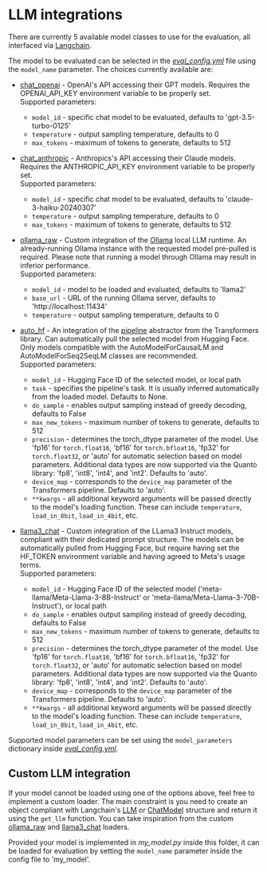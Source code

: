 
# LLM integrations

There are currently 5 available model classes to use for the evaluation, all interfaced via [Langchain](https://github.com/langchain-ai/langchain). 

The model to be evaluated can be selected in the [*eval_config.yml*](*eval_config.yml*) file using the `model_name` parameter. The choices currently available are:

- [chat_openai](chat_openai.py) - OpenAI's API accessing their GPT models. Requires the OPENAI_API_KEY environment variable to be properly set.  
Supported parameters:  
    - `model_id` - specific chat model to be evaluated, defaults to 'gpt-3.5-turbo-0125'  
    - `temperature` - output sampling temperature, defaults to 0
    - `max_tokens` - maximum of tokens to generate, defaults to 512

- [chat_anthropic](chat_anthropic.py) - Anthropics's API accessing their Claude models. Requires the ANTHROPIC_API_KEY environment variable to be properly set.  
Supported parameters:  
    - `model_id` - specific chat model to be evaluated, defaults to 'claude-3-haiku-20240307'  
    - `temperature` - output sampling temperature, defaults to 0
    - `max_tokens` - maximum of tokens to generate, defaults to 512

- [ollama_raw](ollama_raw.py) - Custom integration of the [Ollama](https://github.com/ollama/ollama) local LLM runtime. An already-running Ollama instance with the requested model pre-pulled is required. Please note that running a model through Ollama may result in inferior performance.  
Supported parameters:  
    - `model_id` - model to be loaded and evaluated, defaults to 'llama2'
    - `base_url` - URL of the running Ollama server, defaults to 'http<span>://localhost:11434'
    - `temperature` - output sampling temperature, defaults to 0

- [auto_hf](auto_hf.py) - An integration of the [pipeline](https://huggingface.co/docs/transformers/main_classes/pipelines) abstractor from the Transformers library. Can automatically pull the selected model from Hugging Face. Only models compatible with the AutoModelForCausalLM and AutoModelForSeq2SeqLM classes are recommended.  
Supported parameters:  
    - `model_id` - Hugging Face ID of the selected model, or local path
    - `task` - specifies the pipeline's task. It is usually inferred automatically from the loaded model. Defaults to None.
    - `do_sample` - enables output sampling instead of greedy decoding, defaults to False
    - `max_new_tokens` - maximum number of tokens to generate, defaults to 512
    - `precision` - determines the torch_dtype parameter of the model. Use 'fp16' for `torch.float16`, 'bf16' for `torch.bfloat16`, 'fp32' for `torch.float32`, or 'auto' for automatic selection based on model parameters. Additional data types are now supported via the Quanto library: 'fp8', 'int8', 'int4', and 'int2'. Defaults to 'auto'.
    - `device_map` - corresponds to the `device_map` parameter of the Transformers pipeline. Defaults to 'auto'.
    - `**kwargs` - all additional keyword arguments will be passed directly to the model's loading function. These can include `temperature`, `load_in_8bit`, `load_in_4bit`, etc.

- [llama3_chat](llama3_chat.py) - Custom integration of the LLama3 Instruct models, compliant with their dedicated prompt structure. The models can be automatically pulled from Hugging Face, but require having set the HF_TOKEN environment variable and having agreed to Meta's usage terms.  
Supported parameters:  
    - `model_id` - Hugging Face ID of the selected model ('meta-llama/Meta-Llama-3-8B-Instruct' or 'meta-llama/Meta-Llama-3-70B-Instruct'), or local path
    - `do_sample` - enables output sampling instead of greedy decoding, defaults to False
    - `max_new_tokens` - maximum number of tokens to generate, defaults to 512
    - `precision` - determines the torch_dtype parameter of the model. Use 'fp16' for `torch.float16`, 'bf16' for `torch.bfloat16`, 'fp32' for `torch.float32`, or 'auto' for automatic selection based on model parameters. Additional data types are now supported via the Quanto library: 'fp8', 'int8', 'int4', and 'int2'. Defaults to 'auto'.
    - `device_map` - corresponds to the `device_map` parameter of the Transformers pipeline. Defaults to 'auto'.
    - `**kwargs` - all additional keyword arguments will be passed directly to the model's loading function. These can include `temperature`, `load_in_8bit`, `load_in_4bit`, etc.

Supported model parameters can be set using the `model_parameters` dictionary inside [*eval_config.yml*](*eval_config.yml*).

## Custom LLM integration

If your model cannot be loaded using one of the options above, feel free to implement a custom loader. The main constraint is you need to create an object compliant with Langchain's [LLM](https://python.langchain.com/docs/modules/model_io/llms/custom_llm/) or [ChatModel](https://python.langchain.com/docs/modules/model_io/chat/custom_chat_model/) structure and return it using the `get_llm` function. You can take inspiration from the custom [ollama_raw](ollama_raw.py) and [llama3_chat](llama3_chat.py) loaders.

Provided your model is implemented in *my_model.py* inside this folder, it can be loaded for evaluation by setting the `model_name` parameter inside the config file to 'my_model'.